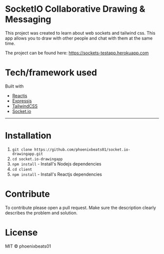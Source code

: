 # SocketIO Collaborative Drawing & Messaging #
This project was created to learn about web sockets and tailwind css. This app allows you to draw with other people and chat with them at the same time. 

The project can be found here: https://sockets-testapp.herokuapp.com

# Tech/framework used #
Built with

  * [Reactjs](https://reactjs.org)
  * [Expressjs](https://expressjs.com)
  * [TailwindCSS](https://https://tailwindcss.com/)
  * [Socket.io](https://socket.io/)
  
- - - -  
    
# Installation #
  1. `git clone https://github.com/phoenixbeats01/socket.io-drawingapp.git`
  2. `cd socket.io-drawingapp`
  3. `npm install` - Install's Nodejs dependencies
  4. `cd client` 
  5. `npm install` - Install's Reactjs dependencies
  
# Contribute #
To contribute please open a pull request. Make sure the description clearly describes the problem and solution.
 
# License #
MIT © phoenixbeats01
